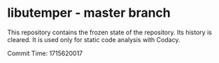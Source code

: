 # libutemper - master branch

This repository contains the frozen state of the repository.
Its history is cleared. It is used only for static code
analysis with Codacy.

Commit Time: 1715620017